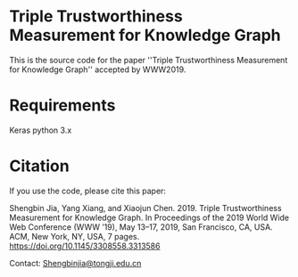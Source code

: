 # Triple Trustworthiness Measurement for Knowledge Graph

This is the source code for the paper ''Triple Trustworthiness Measurement for Knowledge Graph'' accepted by WWW2019.

# Requirements
Keras
python 3.x




# Citation
If you use the code, please cite this paper:

Shengbin Jia, Yang Xiang, and Xiaojun Chen. 2019. Triple Trustworthiness Measurement for Knowledge Graph. In Proceedings of the 2019 World Wide Web Conference (WWW ’19), May 13–17, 2019, San Francisco, CA, USA. ACM, New York, NY, USA, 7 pages. https://doi.org/10.1145/3308558.3313586

Contact: Shengbinjia@tongji.edu.cn
